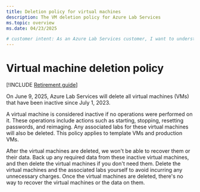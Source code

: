 ```yaml
---
title: Deletion policy for virtual machines
description: The VM deletion policy for Azure Lab Services
ms.topic: overview
ms.date: 04/23/2025

# customer intent: As an Azure Lab Services customer, I want to understand the VM deletion policy for Azure Lab Services.
---
```


# Virtual machine deletion policy

[!INCLUDE [Retirement guide](./includes/retirement-banner.md)]

On June 9, 2025, Azure Lab Services will delete all virtual machines (VMs) that have been inactive since July 1, 2023. 

A virtual machine is considered inactive if no operations were performed on it. These operations include actions such as starting, stopping, resetting passwords, and reimaging. Any associated labs for these virtual machines will also be deleted. This policy applies to template VMs and production VMs. 

After the virtual machines are deleted, we won't be able to recover them or their data. Back up any required data from these inactive virtual machines, and then delete the virtual machines if you don't need them. Delete the virtual machines and the associated labs yourself to avoid incurring any unnecessary charges. Once the virtual machines are deleted, there's no way to recover the virtual machines or the data on them.